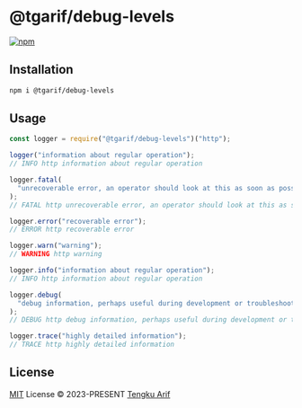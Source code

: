 # @tgarif/debug-levels

[![npm](https://img.shields.io/npm/v/@tgarif/debug-levels?color=a1b858&label=)](https://npmjs.com/package/@tgarif/debug-levels)

## Installation

```bash
npm i @tgarif/debug-levels
```

## Usage

```js
const logger = require("@tgarif/debug-levels")("http");

logger("information about regular operation");
// INFO http information about regular operation

logger.fatal(
  "unrecoverable error, an operator should look at this as soon as possible"
);
// FATAL http unrecoverable error, an operator should look at this as soon as possible

logger.error("recoverable error");
// ERROR http recoverable error

logger.warn("warning");
// WARNING http warning

logger.info("information about regular operation");
// INFO http information about regular operation

logger.debug(
  "debug information, perhaps useful during development or troubleshooting"
);
// DEBUG http debug information, perhaps useful during development or troubleshooting

logger.trace("highly detailed information");
// TRACE http highly detailed information
```

## License

[MIT](./LICENSE) License &copy; 2023-PRESENT [Tengku Arif](https://github.com/tgarif)
